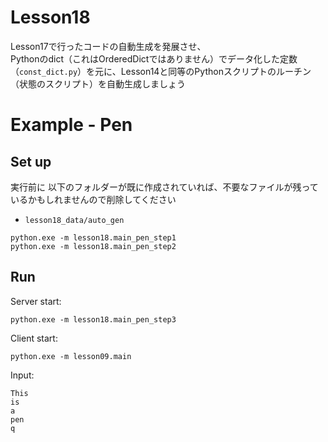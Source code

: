 # Lesson18

Lesson17で行ったコードの自動生成を発展させ、  
Pythonのdict（これはOrderedDictではありません）でデータ化した定数（`const_dict.py`）を元に、Lesson14と同等のPythonスクリプトのルーチン（状態のスクリプト）を自動生成しましょう  

# Example - Pen

## Set up

実行前に 以下のフォルダーが既に作成されていれば、不要なファイルが残っているかもしれませんので削除してください

- `lesson18_data/auto_gen`

```shell
python.exe -m lesson18.main_pen_step1
python.exe -m lesson18.main_pen_step2
```

## Run

Server start:  

```shell
python.exe -m lesson18.main_pen_step3
```

Client start:  

```shell
python.exe -m lesson09.main
```

Input:  

```shell
This
is
a
pen
q
```
